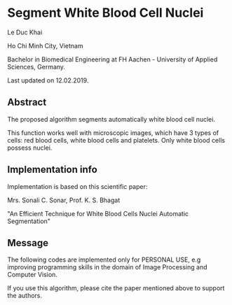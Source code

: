 # Segment White Blood Cell Nuclei
Le Duc Khai

Ho Chi Minh City, Vietnam   

Bachelor in Biomedical Engineering at FH Aachen - University of Applied Sciences, Germany.

Last updated on 12.02.2019.

## Abstract
The proposed algorithm segments automatically white blood cell nuclei.

This function works well with microscopic images, which have 3 types of cells: red blood cells, white blood cells and platelets. Only white blood cells possess nuclei.

## Implementation info
Implementation is based on this scientific paper:

Mrs. Sonali C. Sonar, Prof. K. S. Bhagat

"An Efficient Technique for White Blood Cells Nuclei Automatic Segmentation"

## Message
The following codes are implemented only for PERSONAL USE, e.g improving programming skills in the domain of Image Processing and Computer Vision.

If you use this algorithm, please cite the paper mentioned above to support the authors.
